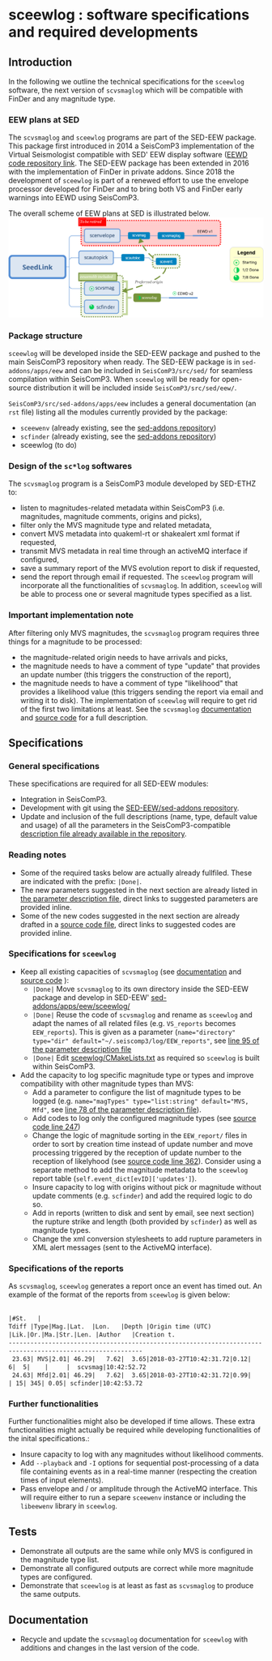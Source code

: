# sceewlog : software specifications and required developments

## Introduction
In the following we outline the technical specifications for the  `sceewlog` software, the next version of `scvsmaglog` which will be compatible with FinDer and any magnitude type. 

### EEW plans at SED
The  `scvsmaglog`  and `sceewlog` programs are part of the SED-EEW package. This package first introduced in 2014 a SeisComP3 implementation of the Virtual Seismologist compatible with SED' EEW display software ([EEWD code repository link](https://gitlab.seismo.ethz.ch/SED-EEW/EEWD). The SED-EEW package has been extended in 2016 with the implementation of FinDer in private addons. Since 2018 the development of `sceewlog` is part of a renewed effort  to use the envelope processor developed for FinDer and to bring both VS and FinDer early warnings into EEWD using SeisComP3.  

The overall scheme of EEW plans at SED is illustrated below.
![EEW plans at SED](eewplan.png)

### Package structure 
`sceewlog` will be developed inside the SED-EEW package and  pushed to the main SeisComP3 repository when ready. The SED-EEW  package is in `sed-addons/apps/eew` and can be included in `SeisComP3/src/sed/` for seamless compilation within SeisComP3. When `sceewlog` will be ready for open-source distribution it will be included inside `SeisComP3/src/sed/eew/`.

`SeisComP3/src/sed-addons/apps/eew` includes a general documentation (an `rst` file)  listing all the modules currently provided by the package:
- `sceewenv` (already existing, see the [sed-addons repository](https://gitlab.seismo.ethz.ch/SED-EEW/sed-addons))
- `scfinder` (already existing, see the [sed-addons repository](https://gitlab.seismo.ethz.ch/SED-EEW/sed-addons))
- sceewlog (to do)

### Design of the `sc*log` softwares
The  `scvsmaglog`  program is a SeisComP3 module developed by SED-ETHZ to:
- listen to magnitudes-related metadata within SeisComP3 (i.e. magnitudes, magnitude comments, origins and picks),
- filter only the MVS magnitude type and related metadata,
- convert MVS metadata into quakeml-rt or shakealert xml format if requested, 
- transmit MVS metadata in real time through an activeMQ interface if configured,
- save a summary report of the MVS evolution report to disk if requested,
- send the report through email if requested.
The `sceewlog` program will incorporate all the functionalities of  `scvsmaglog`. In addition, `sceewlog`  will be able to process one or several magnitude types specified as a list. 

### Important implementation note
After filtering only MVS magnitudes, the  `scvsmaglog`  program requires three things for a magnitude to be processed:
- the magnitude-related origin needs to have arrivals and picks,
- the magnitude needs to have a comment of type "update" that provides an update number (this triggers the construction of the report),
- the magnitude needs to have a comment of type "likelihood"  that provides a likelihood value (this triggers sending the report via email and writing it to disk).
The implementation of  `sceewlog` will require to get rid of  the first two limitations at least.  See the `scvsmaglog` [documentation](https://www.seiscomp3.org/doc/jakarta/current/apps/scvsmaglog.html) and [source code](https://github.com/SeisComP3/seiscomp3/blob/master/src/sed/apps/scvsmag/scvsmaglog.py) for a full description. 

## Specifications
### General specifications
These specifications are required for all SED-EEW modules:
- Integration in SeisComP3.
- Development with git using the [SED-EEW/sed-addons repository](http://gitlab.seismo.ethz.ch/SED-EEW/sed-addons).
- Update and inclusion of the full descriptions (name, type, default value and usage) of all the parameters in the SeisComP3-compatible [description file already available in the repository](https://gitlab.seismo.ethz.ch/SED-EEW/sed-addons/blob/master/apps/eew/sceewlog/descriptions/sceewlog.xml).
 
### Reading notes
- Some of the required tasks below are actually already fullfiled. These are indicated with the prefix: `|Done|`. 
- The new parameters suggested in the next section are already listed in [the parameter description file](https://gitlab.seismo.ethz.ch/SED-EEW/sed-addons/blob/master/apps/eew/sceewlog/descriptions/sceewlog.xml), direct links to suggested parameters are provided inline.
- Some of the new codes suggested in the next section are already drafted in a [source code file](https://gitlab.seismo.ethz.ch/SED-EEW/sed-addons/blob/master/apps/eew/sceewlog/sceewlog.py), direct links to suggested codes are provided inline.
 
### Specifications for  `sceewlog`
- Keep all existing capacities of `scvsmaglog` (see  [documentation](https://www.seiscomp3.org/doc/jakarta/current/apps/scvsmaglog.html) and [source code](https://github.com/SeisComP3/seiscomp3/blob/master/src/sed/apps/scvsmag/scvsmaglog.py) ):
  - `|Done|` Move `scvsmaglog` to its own directory inside the SED-EEW package and develop in SED-EEW' [sed-addons/apps/eew/sceewlog/](http://gitlab.seismo.ethz.ch/SED-EEW/sed-addons/blob/master/apps/eew/sceewlog/)
  - `|Done|` Reuse the code of `scvsmaglog` and rename as `sceewlog` and adapt the names of all related files (e.g. `VS_reports` becomes `EEW_reports`). This is given as a parameter (`name="directory" type="dir" default="~/.seiscomp3/log/EEW_reports"`, see  [line 95 of the parameter description file](https://gitlab.seismo.ethz.ch/SED-EEW/sed-addons/blob/master/apps/eew/sceewlog/descriptions/sceewlog.xml#L95)
  - `|Done|` Edit  [sceewlog/CMakeLists.txt](https://gitlab.seismo.ethz.ch/SED-EEW/sed-addons/blob/master/apps/eew/sceewlog/CMakeLists.txt) as required so `sceewlog` is built within SeisComP3.
- Add the capacity to log specific magnitude type or types and improve compatibility with other magnitude types than MVS:
  - Add a parameter to configure the list of magnitude types to be logged (e.g. `name="magTypes" type="list:string" default="MVS, Mfd"`, see [line 78 of the parameter description file](https://gitlab.seismo.ethz.ch/SED-EEW/sed-addons/blob/master/apps/eew/sceewlog/descriptions/sceewlog.xml#L78)). 
  - Add codes to log only the configured magnitude types (see [source code line 247](https://gitlab.seismo.ethz.ch/SED-EEW/sed-addons/blob/master/apps/eew/sceewlog/sceewlog.py#L247))
  - Change the logic of magnitude sorting in the `EEW_report/` files in order to sort by creation time instead of update number and move processing triggered by the reception of update number to the reception of likelyhood (see [source code line 362](https://gitlab.seismo.ethz.ch/SED-EEW/sed-addons/blob/master/apps/eew/sceewlog/sceewlog.py#L362)). Consider using a separate method to add the magnitude metadata to the `sceewlog` report table (`self.event_dict[evID]['updates']`). 
  - Insure capacity to log with origins without pick or magnitude without update comments (e.g. `scfinder`) and add the required logic to do so. 
  - Add  in reports (written to disk and sent by email, see next section) the rupture strike and length (both provided by `scfinder`) as well as magnitude types.
  - Change the xml conversion stylesheets to add rupture parameters in XML alert messages (sent to the ActiveMQ interface).

### Specifications of the reports
As `scvsmaglog`, `sceewlog` generates a report once an event has timed out. An example of the format of the reports from `sceewlog`  is given below:

```
                                                                  |#St.   |
Tdiff |Type|Mag.|Lat.  |Lon.   |Depth |Origin time (UTC)     |Lik.|Or.|Ma.|Str.|Len. |Author   |Creation t.
-----------------------------------------------------------------------------------------------------------
 23.63| MVS|2.01| 46.29|   7.62|  3.65|2018-03-27T10:42:31.72|0.12|  6|  5|    |     |  scvsmag|10:42:52.72
 24.63| Mfd|2.01| 46.29|   7.62|  3.65|2018-03-27T10:42:31.72|0.99|   | 15| 345| 0.05| scfinder|10:42:53.72
```

### Further functionalities
Further functionalities might also be developed if time allows. These extra functionalities might actually be required while developing functionalities of the inital specifications.:
- Insure capacity to log with any magnitudes without likelihood comments. 
- Add `--playback` and `-I` options for sequential post-processing of a data file containing events as in a real-time manner (respecting the creation times of input elements). 
- Pass envelope and / or amplitude through the  ActiveMQ interface. This will require either to run a separe `sceewenv` instance or including the  `libeewenv`  library in `sceewlog`.

## Tests
- Demonstrate all outputs are the same while only MVS is configured in the magnitude type list.
- Demonstrate all configured outputs are correct while more magnitude types are configured.
- Demonstrate  that `sceewlog`  is at least as fast as  `scvsmaglog` to produce the same outputs.

## Documentation
- Recycle and update the  `scvsmaglog`  documentation for  `sceewlog`  with additions and changes in the last version of the code.


